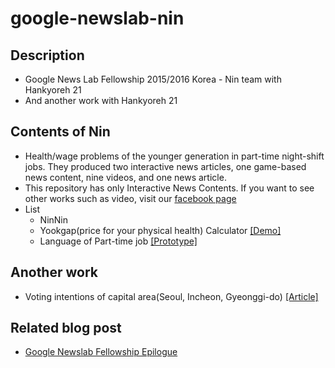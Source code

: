 # google-newslab-nin

## Description
- Google News Lab Fellowship 2015/2016 Korea - Nin team with Hankyoreh 21
- And another work with Hankyoreh 21

## Contents of Nin
- Health/wage problems of the younger generation in part-time night-shift jobs. They produced two interactive news articles, one game-based news content, nine videos, and one news article.
- This repository has only Interactive News Contents. If you want to see other works such as video, visit our [facebook page](https://www.facebook.com/yooktam/)
- List
  - NinNin
  - Yookgap(price for your physical health) Calculator [[Demo]](http://todoaskit.github.io/google-newslab-nin/demo/calc.html)
  - Language of Part-time job [[Prototype]](http://todoaskit.github.io/google-newslab-nin/demo/network.html)

## Another work
- Voting intentions of capital area(Seoul, Incheon, Gyeonggi-do) [[Article]](http://h21.hani.co.kr/arti/cover/cover_general/41482.html)

## Related blog post
- [Google Newslab Fellowship Epilogue](https://todoaskit.github.io/Google-Newslab-Fellowship-Epilogue/)

